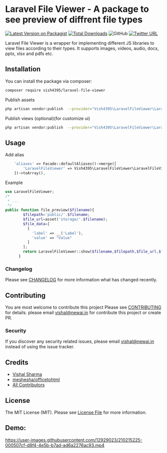 # Laravel File Viewer - A package to see preview of diffrent file types

[![Latest Version on Packagist](https://img.shields.io/packagist/v/vish4395/laravel-file-viewer.svg?style=flat-square)](https://packagist.org/packages/vish4395/laravel-file-viewer)
[![Total Downloads](https://img.shields.io/packagist/dt/vish4395/laravel-file-viewer.svg?style=flat-square)](https://packagist.org/packages/vish4395/laravel-file-viewer)
![GitHub](https://img.shields.io/github/license/vish4395/laravel-file-viewer?style=flat-square)
[![Twitter URL](https://img.shields.io/twitter/url?color=blue&logo=twitter&style=flat-square&url=https%3A%2F%2Fgithub.com%2Fvish4395%2Flaravel-file-viewer%2F)](https://twitter.com/intent/tweet?text=Checkout%20this%20awesome%20package%0Ahttps%3A//github.com/vish4395/laravel-file-viewer/)

Laravel File Viewer is a wrapper for implementing different JS libraries to view files according to their types. It supports images, videos, audio, docx, pptx, xlsx and pdfs etc. 

## Installation

You can install the package via composer:

```bash
composer require vish4395/laravel-file-viewer
```

Publish assets 
```bash
php artisan vendor:publish  --provider="Vish4395\LaravelFileViewer\LaravelFileViewerServiceProvider" --tag=assets
```

Publish views (optional)(for customize ui) 
```bash
php artisan vendor:publish  --provider="Vish4395\LaravelFileViewer\LaravelFileViewerServiceProvider" --tag=views
```

## Usage

Add alias

```php
    'aliases' => Facade::defaultAliases()->merge([
        'LaravelFileViewer' => Vish4395\LaravelFileViewer\LaravelFileViewerFacade::class,
    ])->toArray(),
```

Example 
```php
use LaravelFileViewer;
/*
 * ...
 */
public function file_preview($filename){
        $filepath='public/'.$filename;
        $file_url=asset('storage/'.$filename);
        $file_data=[
          [
            'label' => __('Label'),
            'value' => "Value"
          ]
        ];
        return LaravelFileViewer::show($filename,$filepath,$file_url,$file_data);
      }
```

### Changelog

Please see [CHANGELOG](CHANGELOG.md) for more information what has changed recently.

## Contributing
You are most welcome to contribute this project
Please see [CONTRIBUTING](CONTRIBUTING.md) for details.
please email vishal@newai.in for contribute this project or create PR.

### Security
If you discover any security related issues, please email vishal@newai.in instead of using the issue tracker.

## Credits

-   [Vishal Sharma](https://github.com/vish4395)
-   [meshesha/officetohtml](https://github.com/meshesha/officetohtml)
-   [All Contributors](../../contributors)

## License

The MIT License (MIT). Please see [License File](LICENSE.md) for more information.



## Demo:

https://user-images.githubusercontent.com/12929023/210215225-000507cf-d8f4-4e5b-b7ad-ad6a2276ac93.mp4

